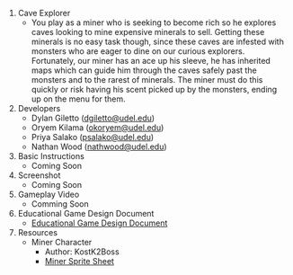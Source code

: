 1. Cave Explorer
    - You play as a miner who is seeking to become rich so he explores caves looking to mine expensive minerals to sell. Getting these minerals is no easy task though, since these caves are infested with monsters who are eager to dine on our curious explorers. Fortunately, our miner has an ace up his sleeve, he has inherited maps which can guide him through the caves safely past the monsters and to the rarest of minerals. The miner must do this quickly or risk having his scent picked up by the monsters, ending up on the menu for them.
2. Developers
    - Dylan Giletto (dgiletto@udel.edu)
    - Oryem Kilama (okoryem@udel.edu)
    - Priya Salako (psalako@udel.edu)
    - Nathan Wood (nathwood@udel.edu)
3. Basic Instructions
    - Coming Soon
4. Screenshot
    - Coming Soon
5. Gameplay Video
    - Comming Soon
6. Educational Game Design Document
    - [Educational Game Design Document](EGDD.md)
7. Resources
    - Miner Character
        - Author: KostK2Boss
        - [Miner Sprite Sheet](https://www.deviantart.com/kostk2boss/art/custom-miner-sprites-252465211)
